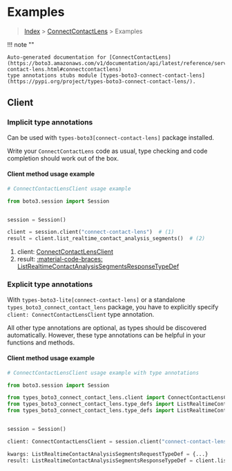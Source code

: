 # Examples

> [Index](../README.md) > [ConnectContactLens](./README.md) > Examples

!!! note ""

    Auto-generated documentation for [ConnectContactLens](https://boto3.amazonaws.com/v1/documentation/api/latest/reference/services/connect-contact-lens.html#connectcontactlens)
    type annotations stubs module [types-boto3-connect-contact-lens](https://pypi.org/project/types-boto3-connect-contact-lens/).

## Client

### Implicit type annotations

Can be used with `types-boto3[connect-contact-lens]` package installed.

Write your `ConnectContactLens` code as usual,
type checking and code completion should work out of the box.


#### Client method usage example

```python
# ConnectContactLensClient usage example

from boto3.session import Session


session = Session()

client = session.client("connect-contact-lens")  # (1)
result = client.list_realtime_contact_analysis_segments()  # (2)
```

1. client: [ConnectContactLensClient](./client.md)
2. result: [:material-code-braces: ListRealtimeContactAnalysisSegmentsResponseTypeDef](./type_defs.md#listrealtimecontactanalysissegmentsresponsetypedef)






### Explicit type annotations

With `types-boto3-lite[connect-contact-lens]`
or a standalone `types_boto3_connect_contact_lens` package, you have to explicitly specify `client: ConnectContactLensClient` type annotation.

All other type annotations are optional, as types should be discovered automatically.
However, these type annotations can be helpful in your functions and methods.


#### Client method usage example

```python
# ConnectContactLensClient usage example with type annotations

from boto3.session import Session

from types_boto3_connect_contact_lens.client import ConnectContactLensClient
from types_boto3_connect_contact_lens.type_defs import ListRealtimeContactAnalysisSegmentsResponseTypeDef
from types_boto3_connect_contact_lens.type_defs import ListRealtimeContactAnalysisSegmentsRequestTypeDef


session = Session()

client: ConnectContactLensClient = session.client("connect-contact-lens")

kwargs: ListRealtimeContactAnalysisSegmentsRequestTypeDef = {...}
result: ListRealtimeContactAnalysisSegmentsResponseTypeDef = client.list_realtime_contact_analysis_segments(**kwargs)
```






